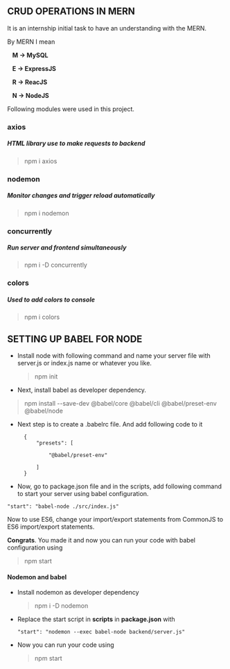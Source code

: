 ## CRUD OPERATIONS IN MERN

It is an internship initial task to have an understanding with the MERN.

By MERN I mean

&nbsp;&nbsp;&nbsp;**M -> MySQL**

&nbsp;&nbsp;&nbsp;**E -> ExpressJS**

&nbsp;&nbsp;&nbsp;**R -> ReacJS**

&nbsp;&nbsp;&nbsp;**N -> NodeJS**

Following modules were used in this project.

### **axios**

##### HTML library use to make requests to backend

> npm i axios

### **nodemon**

##### Monitor changes and trigger reload automatically

> npm i nodemon

### **concurrently**

##### Run server and frontend simultaneously

> npm i -D concurrently

### colors

##### Used to add colors to console

> npm i colors

## SETTING UP BABEL FOR NODE

- Install node with following command and name your server file with server.js or index.js name or whatever you like.

  > npm init

- Next, install babel as developer dependency.

> npm install --save-dev @babel/core @babel/cli @babel/preset-env @babel/node

- Next step is to create a .babelrc file. And add following code to it

  ```
    {
        "presets": [

            "@babel/preset-env"

        ]
    }

  ```

- Now, go to package.json file and in the scripts, add following command to start your server using babel configuration.

`"start": "babel-node ./src/index.js"`

Now to use ES6, change your import/export statements from CommonJS to ES6 import/export statements.

**Congrats**. You made it and now you can run your code with babel configuration using

> npm start

#### Nodemon and babel

- Install nodemon as developer dependency

  > npm i -D nodemon

- Replace the start script in **scripts** in **package.json** with

  `"start": "nodemon --exec babel-node backend/server.js"`

- Now you can run your code using
  > npm start
